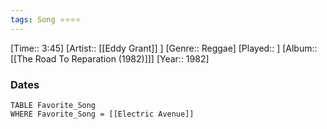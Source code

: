 ```yaml
---
tags: Song ⭐⭐⭐⭐ 
---
```

[Time:: 3:45]
[Artist:: [[Eddy Grant]] ]
[Genre:: Reggae]
[Played:: ]
[Album:: [[The Road To Reparation (1982)]]]
[Year:: 1982]
### Dates
````dataview
TABLE Favorite_Song
WHERE Favorite_Song = [[Electric Avenue]]
````